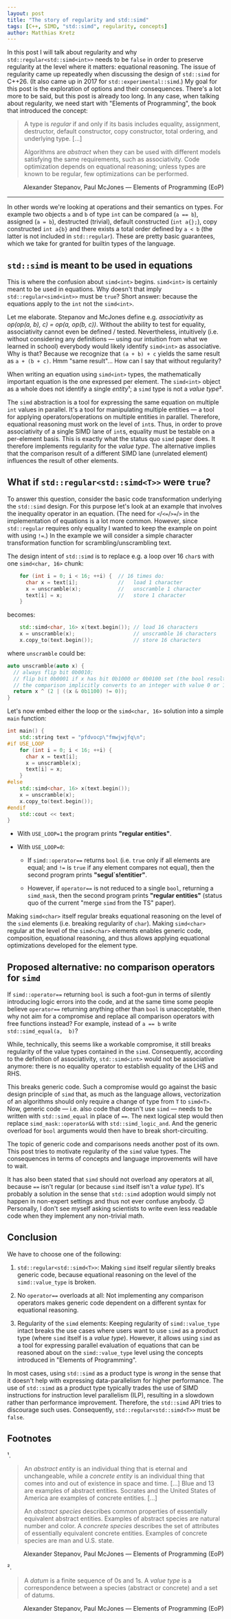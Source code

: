 ```yaml
---
layout: post
title: "The story of regularity and std::simd"
tags: [C++, SIMD, "std::simd", regularity, concepts]
author: Matthias Kretz
---
```


In this post I will talk about regularity and why 
`std::regular<std::simd<int>>` needs to be `false` in order to preserve 
regularity at the level where it matters: equational reasoning. The issue of 
regularity came up repeatedly when discussing the design of `std::simd` for 
C++26. (It also came up in 2017 for `std::experimental::simd`.)  My goal for 
this post is the exploration of options and their consequences. There's a lot 
more to be said, but this post is already too long. In any case, when talking 
about regularity, we need start with "Elements of Programming", the book that 
introduced the concept:
> A type is *regular* if and only if its basis includes equality, assignment, 
destructor, default constructor, copy constructor, total ordering, and 
underlying type. [...]
>
> Algorithms are *abstract* when they can be used with different models 
satisfying the same requirements, such as associativity. Code optimization 
depends on equational reasoning; unless types are known to be regular, few 
optimizations can be performed.
<div style="text-align: right">
Alexander Stepanov, Paul McJones — Elements of Programming (EoP)
</div>

* * *

In other words we're looking at operations and their semantics on types. For 
example two objects `a` and `b` of type `int` can be compared (`a == b`), 
assigned (`a = b`), destructed (trivial), default constructed (`int a{};`), 
copy constructed `int a{b}` and there exists a total order defined by `a < b` 
(the latter is not included in `std::regular`). These are pretty basic 
guarantees, which we take for granted for builtin types of the language.

## `std::simd` is meant to be used in equations

This is where the confusion about `simd<int>` begins. `simd<int>` is certainly 
meant to be used in equations. Why doesn't that imply `std::regular<simd<int>>` 
must be `true`? Short answer: because the equations apply to the `int` not the 
`simd<int>`.

Let me elaborate. Stepanov and McJones define e.g. *associativity* as *op(op(a, 
b), c) = op(a, op(b, c))*. Without the ability to test for equality, 
associativity cannot even be defined / tested. Nevertheless, intuitively (i.e. 
without considering any definitions — using our intuition from what we learned 
in school) everybody would likely identify `simd<int>` as associative. Why is 
that? Because we recognize that `(a + b) + c` yields the same result as
`a + (b + c)`. Hmm "same result"... How can I say that without regularity?

When writing an equation using `simd<int>` types, the mathematically important 
equation is the one expressed per element. The `simd<int>` object as a whole 
does not identify a single *entity*¹; a `simd` type is not a *value type*².

The `simd` abstraction is a tool for expressing the same equation on multiple 
`int` values in parallel. It's a tool for manipulating multiple entities — a 
tool for applying operators/operations on multiple entities in parallel. 
Therefore, equational reasoning must work on the level of `int`s. Thus, in 
order to prove associativity of a single SIMD lane of `int`s, equality must be 
testable on a per-element basis. This is exactly what the status quo `simd` 
paper does. It therefore implements regularity for the *value type*. The 
alternative implies that the comparison result of a different SIMD lane 
(unrelated element) influences the result of other elements.

## What if `std::regular<std::simd<T>>` were `true`?

To answer this question, consider the basic code transformation underlying the 
`std::simd` design. For this purpose let's look at an example that involves the 
inequality operator in an equation. (The need for `<`/`<=`/`>=`/`>` in the 
implementation of equations is a lot more common. However, since `std::regular` 
requires only equality I wanted to keep the example on point with using `!=`.) 
In the example we will consider a simple character transformation function for 
scrambling/unscrambling text.

The design intent of `std::simd` is to replace e.g. a loop over 16 `char`s with 
one `simd<char, 16>` chunk:

```c++
    for (int i = 0; i < 16; ++i) {  // 16 times do:
      char x = text[i];             //   load 1 character
      x = unscramble(x);            //   unscramble 1 character
      text[i] = x;                  //   store 1 character
    }
```
becomes:
```c++
    std::simd<char, 16> x(text.begin()); // load 16 characters
    x = unscramble(x);                   // unscramble 16 characters
    x.copy_to(text.begin());             // store 16 characters
```

where `unscramble` could be:
```c++
auto unscramble(auto x) {
  // always flip bit 0b0010;
  // flip bit 0b0001 if x has bit 0b1000 or 0b0100 set (the bool result from
  // the comparison implicitly converts to an integer with value 0 or 1)
  return x ^ (2 | ((x & 0b1100) != 0));
}
```

Let's now embed either the loop or the `simd<char, 16>` solution into a simple 
`main` function:
```c++
int main() {
    std::string text = "pfdvocp\"fmwjwjfq\n";
#if USE_LOOP
    for (int i = 0; i < 16; ++i) {
      char x = text[i];
      x = unscramble(x);
      text[i] = x;
    }
#else
    std::simd<char, 16> x(text.begin());
    x = unscramble(x);
    x.copy_to(text.begin());
#endif
    std::cout << text;
}
```

- With `USE_LOOP=1` the program prints **"regular entities"**.

- With `USE_LOOP=0`:

  - If `simd::operator==` returns `bool` (i.e. `true` only if all elements are 
    equal; and `!=` is `true` if any element compares not equal), then the 
    second program prints **"segul\`s!entitier"**.

  - However, if `operator==` is not reduced to a single `bool`, returning a 
    `simd_mask`, then the second program prints **"regular entities"** (status 
    quo of the current "merge `simd` from the TS" paper).

Making `simd<char>` itself regular breaks equational reasoning on the level of 
the `simd` elements (i.e. breaking regularity of `char`). Making `simd<char>` 
regular at the level of the `simd<char>` elements enables generic code, 
composition, equational reasoning, and thus allows applying equational 
optimizations developed for the element type.

## Proposed alternative: no comparison operators for `simd`

If `simd::operator==` returning `bool` is such a foot-gun in terms of silently 
introducing logic errors into the code, and at the same time some people 
believe `operator==` returning anything other than `bool` is unacceptable, then 
why not aim for a compromise and replace all comparison operators with free 
functions instead? For example, instead of `a == b` write `std::simd_equal(a, 
b)`?

While, technically, this seems like a workable compromise, it still breaks 
regularity of the value types contained in the `simd`. Consequently, according 
to the definition of associativity, `std::simd<int>` would not be associative 
anymore: there is no equality operator to establish equality of the LHS and 
RHS.

This breaks generic code. Such a compromise would go against the basic design 
principle of `simd` that, as much as the language allows, vectorization of an 
algorithms should only require a change of type from `T` to `simd<T>`. Now, 
generic code — i.e. also code that doesn't use `simd` — needs to be written 
with `std::simd_equal` in place of `==`. The next logical step would then 
replace `simd_mask::operator&&` with `std::simd_logic_and`. And the generic 
overload for `bool` arguments would then have to break short-circuiting.

The topic of generic code and comparisons needs another post of its own. This 
post tries to motivate regularity of the `simd` value types. The consequences 
in terms of concepts and language improvements will have to wait.

It has also been stated that `simd` should not overload any operators at all, 
because `==` isn't regular (or because `simd` itself isn't a *value type*). 
It's probably a solution in the sense that `std::simd` adoption would simply 
not happen in non-expert settings and thus not ever confuse anybody. 😉 
Personally, I don't see myself asking scientists to write even less readable 
code when they implement any non-trivial math.

## Conclusion
We have to choose one of the following:

1. `std::regular<std::simd<T>>`: Making `simd` itself regular silently breaks 
   generic code, because equational reasoning on the level of the 
   `simd::value_type` is broken.

2. No `operator==` overloads at all: Not implementing any comparison operators 
   makes generic code dependent on a different syntax for equational reasoning.

3. Regularity of the `simd` elements: Keeping regularity of `simd::value_type` 
   intact breaks the use cases where users want to use `simd` as a product type 
   (where `simd` itself is a *value type*). However, it allows using `simd` as 
   a tool for expressing parallel evaluation of equations that can be reasoned 
   about on the `simd::value_type` level using the concepts introduced in 
   "Elements of Programming".

In most cases, using `std::simd` as a product type is *wrong* in the sense that 
it doesn't help with expressing data-parallelism for higher performance. The 
use of `std::simd` as a product type typically trades the use of SIMD 
instructions for instruction level parallelism (ILP), resulting in a slowdown 
rather than performance improvement. Therefore, the `std::simd` API tries to 
discourage such uses. Consequently, `std::regular<std::simd<T>>` must be 
`false`.

## Footnotes

¹.
> An *abstract entity* is an individual thing that is eternal and unchangeable, 
while a *concrete entity* is an individual thing that comes into and out of 
existence in space and time. [...] Blue and 13 are examples of abstract 
entities. Socrates and the United States of America are examples of concrete 
entities. [...]
>
> An *abstract species* describes common properties of essentially equivalent 
abstract entities. Examples of abstract species are natural number and color. A 
*concrete species* describes the set of attributes of essentially equivalent 
concrete entities. Examples of concrete species are man and U.S. state.
<div style="text-align: right">
Alexander Stepanov, Paul McJones — Elements of Programming (EoP)
</div>

².
> A *datum* is a finite sequence of 0s and 1s. A *value type* is a 
correspondence between a species (abstract or concrete) and a set of datums. 
<div style="text-align: right">
Alexander Stepanov, Paul McJones — Elements of Programming (EoP)
</div>
